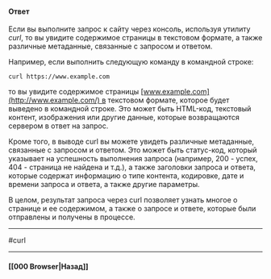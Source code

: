 
#### Ответ

Если вы выполните запрос к сайту через консоль, используя утилиту *curl*, то вы увидите содержимое страницы в текстовом формате, а также различные метаданные, связанные с запросом и ответом.

Например, если выполнить следующую команду в командной строке:

```
curl https://www.example.com
```

то вы увидите содержимое страницы [www.example.com](http://www.example.com/) в текстовом формате, которое будет выведено в командной строке. Это может быть HTML-код, текстовый контент, изображения или другие данные, которые возвращаются сервером в ответ на запрос.

Кроме того, в выводе curl вы можете увидеть различные метаданные, связанные с запросом и ответом. Это может быть статус-код, который указывает на успешность выполнения запроса (например, 200 - успех, 404 - страница не найдена и т.д.), а также заголовки запроса и ответа, которые содержат информацию о типе контента, кодировке, дате и времени запроса и ответа, а также другие параметры.

В целом, результат запроса через curl позволяет узнать многое о странице и ее содержимом, а также о запросе и ответе, которые были отправлены и получены в процессе.

___
#curl 

___

#### [[000 Browser|Назад]]
